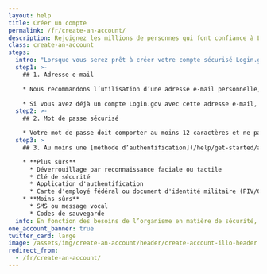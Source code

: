 ```yaml
---
layout: help 
title: Créer un compte 
permalink: /fr/create-an-account/ 
description: Rejoignez les millions de personnes qui font confiance à Login.gov pour un accès sûr et sécurisé aux organismes gouvernementaux. 
class: create-an-account 
steps:
  intro: "Lorsque vous serez prêt à créer votre compte sécurisé Login.gov, vous devrez fournir quelques informations :"
  step1: >-
    ## 1. Adresse e-mail

    * Nous recommandons l’utilisation d’une adresse e-mail personnelle, à laquelle vous pourrez toujours accéder, plutôt qu’une adresse professionnelle.
    
    * Si vous avez déjà un compte Login.gov avec cette adresse e-mail, nous vous enverrons un courriel pour vous expliquer comment réinitialiser votre mot de passe et accéder à votre compte.
  step2: >-
    ## 2. Mot de passe sécurisé

    * Votre mot de passe doit comporter au moins 12 caractères et ne pas comprendre de mots ou de groupes de mots courants.
  step3: >
    ## 3. Au moins une [méthode d’authentification](/help/get-started/authentication-methods/), telle que :

    * **Plus sûrs**
      * Déverrouillage par reconnaissance faciale ou tactile
      * Clé de sécurité
      * Application d'authentification
      * Carte d'employé fédéral ou document d'identité militaire (PIV/CAC)
    * **Moins sûrs**
      * SMS ou message vocal
      * Codes de sauvegarde
  info: En fonction des besoins de l’organisme en matière de sécurité, vous devrez peut-être prouver votre identité au moyen d’un numéro de sécurité sociale, d’une adresse et/ou d’une pièce d’identité délivrée par un État des États-Unis. 
one_account_banner: true
twitter_card: large
image: /assets/img/create-an-account/header/create-account-illo-header.png
redirect_from:
  - /fr/create-an-account/
---
```

